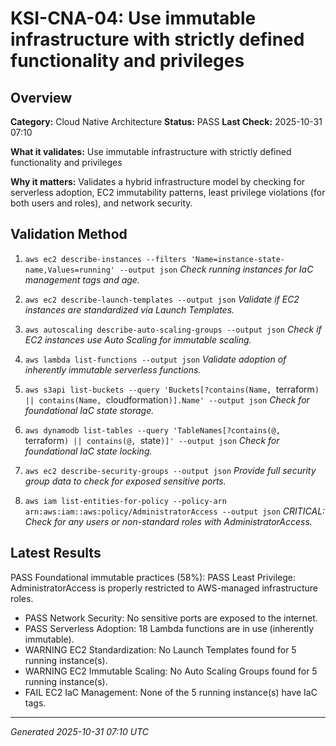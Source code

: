 # KSI-CNA-04: Use immutable infrastructure with strictly defined functionality and privileges

## Overview

**Category:** Cloud Native Architecture
**Status:** PASS
**Last Check:** 2025-10-31 07:10

**What it validates:** Use immutable infrastructure with strictly defined functionality and privileges

**Why it matters:** Validates a hybrid infrastructure model by checking for serverless adoption, EC2 immutability patterns, least privilege violations (for both users and roles), and network security.

## Validation Method

1. `aws ec2 describe-instances --filters 'Name=instance-state-name,Values=running' --output json`
   *Check running instances for IaC management tags and age.*

2. `aws ec2 describe-launch-templates --output json`
   *Validate if EC2 instances are standardized via Launch Templates.*

3. `aws autoscaling describe-auto-scaling-groups --output json`
   *Check if EC2 instances use Auto Scaling for immutable scaling.*

4. `aws lambda list-functions --output json`
   *Validate adoption of inherently immutable serverless functions.*

5. `aws s3api list-buckets --query 'Buckets[?contains(Name, `terraform`) || contains(Name, `cloudformation`)].Name' --output json`
   *Check for foundational IaC state storage.*

6. `aws dynamodb list-tables --query 'TableNames[?contains(@, `terraform`) || contains(@, `state`)]' --output json`
   *Check for foundational IaC state locking.*

7. `aws ec2 describe-security-groups --output json`
   *Provide full security group data to check for exposed sensitive ports.*

8. `aws iam list-entities-for-policy --policy-arn arn:aws:iam::aws:policy/AdministratorAccess --output json`
   *CRITICAL: Check for any users or non-standard roles with AdministratorAccess.*

## Latest Results

PASS Foundational immutable practices (58%): PASS Least Privilege: AdministratorAccess is properly restricted to AWS-managed infrastructure roles.
- PASS Network Security: No sensitive ports are exposed to the internet.
- PASS Serverless Adoption: 18 Lambda functions are in use (inherently immutable).
- WARNING EC2 Standardization: No Launch Templates found for 5 running instance(s).
- WARNING EC2 Immutable Scaling: No Auto Scaling Groups found for 5 running instance(s).
- FAIL EC2 IaC Management: None of the 5 running instance(s) have IaC tags.

---
*Generated 2025-10-31 07:10 UTC*
